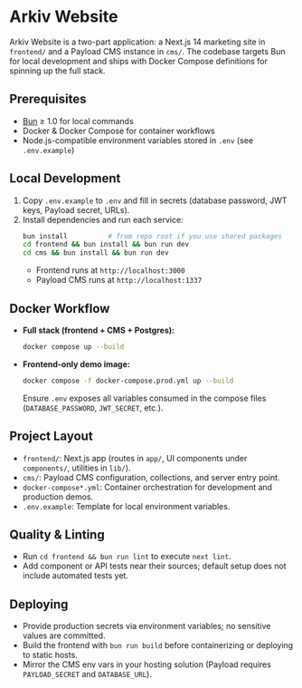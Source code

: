 # Arkiv Website

Arkiv Website is a two-part application: a Next.js 14 marketing site in `frontend/` and a Payload CMS instance in `cms/`. The codebase targets Bun for local development and ships with Docker Compose definitions for spinning up the full stack.

## Prerequisites
- [Bun](https://bun.com) ≥ 1.0 for local commands
- Docker & Docker Compose for container workflows
- Node.js-compatible environment variables stored in `.env` (see `.env.example`)

## Local Development
1. Copy `.env.example` to `.env` and fill in secrets (database password, JWT keys, Payload secret, URLs).
2. Install dependencies and run each service:
   ```bash
   bun install          # from repo root if you use shared packages
   cd frontend && bun install && bun run dev
   cd cms && bun install && bun run dev
   ```
   - Frontend runs at `http://localhost:3000`
   - Payload CMS runs at `http://localhost:1337`

## Docker Workflow
- **Full stack (frontend + CMS + Postgres):**
  ```bash
  docker compose up --build
  ```
- **Frontend-only demo image:**
  ```bash
  docker compose -f docker-compose.prod.yml up --build
  ```
  Ensure `.env` exposes all variables consumed in the compose files (`DATABASE_PASSWORD`, `JWT_SECRET`, etc.).

## Project Layout
- `frontend/`: Next.js app (routes in `app/`, UI components under `components/`, utilities in `lib/`).
- `cms/`: Payload CMS configuration, collections, and server entry point.
- `docker-compose*.yml`: Container orchestration for development and production demos.
- `.env.example`: Template for local environment variables.

## Quality & Linting
- Run `cd frontend && bun run lint` to execute `next lint`.
- Add component or API tests near their sources; default setup does not include automated tests yet.

## Deploying
- Provide production secrets via environment variables; no sensitive values are committed.
- Build the frontend with `bun run build` before containerizing or deploying to static hosts.
- Mirror the CMS env vars in your hosting solution (Payload requires `PAYLOAD_SECRET` and `DATABASE_URL`).
